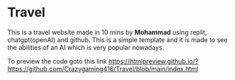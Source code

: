 # **Travel**

This is a travel website made in 10 mins by **Mohammad** using replit, chatgpt(openAI) and github.
This is a simple template and it is made to see the abilities of an AI which is very popular nowadays.

To preview the code goto this link https://htmlpreview.github.io/?https://github.com/Crazygaming416/Travel/blob/main/index.html
